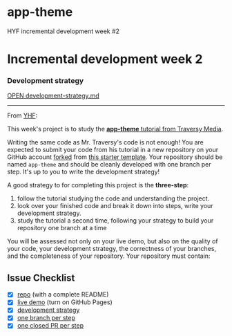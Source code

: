 # app-theme
HYF incremental development week #2
# Incremental development week 2

### Development strategy
[OPEN development-strategy.md](development-strategy.md)  

---

From [YHF](https://github.com/HackYourFutureBelgium/incremental-development#week-2):  

This week's project is to study the [__app-theme__ tutorial from Traversy Media](https://www.youtube.com/watch?v=qlA7dputiNc).

Writing the same code as Mr. Traversy's code is not enough! You are expected to submit your code from his tutorial in a new repository on your GitHub account [forked](https://guides.github.com/activities/forking/) from [this starter template](https://github.com/HackYourFutureBelgium/w3-validation-template).  Your repository should be named `app-theme` and should be cleanly developed with one branch per step.  It's up to you to write the development strategy!

A good strategy to for completing this project is the __three-step__:
1. follow the tutorial studying the code and understanding the project.
2. look over your finished code and break it down into steps, write your development strategy.
3. study the tutorial a second time, following your strategy to build your repository one branch at a time

You will be assessed not only on your live demo, but also on the quality of your code, your development strategy, the correctness of your branches, and the completeness of your repository. Your repository must contain:
## Issue Checklist  


- [x] [repo](https://github.com/bermarte/app-theme) (with a complete README)
- [x] [live demo](https://bermarte.github.io/app-theme) (turn on GitHub Pages)
- [x] [development strategy](https://github.com/bermarte/app-theme/blob/master/development-strategy.md)
- [x] [one branch per step](https://github.com/bermarte/app-theme/branches)
- [x] [one closed PR per step](https://github.com/bermarte/app-theme/pulls)
